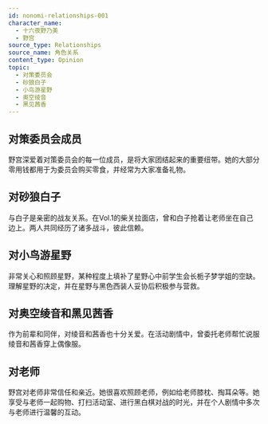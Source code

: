 ```yaml
---
id: nonomi-relationships-001
character_name:
  - 十六夜野乃美
  - 野宫
source_type: Relationships
source_name: 角色关系
content_type: Opinion
topic:
  - 对策委员会
  - 砂狼白子
  - 小鸟游星野
  - 奥空绫音
  - 黑见茜香
---
```

## 对策委员会成员
野宫深爱着对策委员会的每一位成员，是将大家团结起来的重要纽带。她的大部分零用钱都用于为委员会购买零食，并经常为大家准备礼物。

## 对砂狼白子
与白子是亲密的战友关系。在Vol.1的柴关拉面店，曾和白子抢着让老师坐在自己边上。两人共同经历了诸多战斗，彼此信赖。

## 对小鸟游星野
非常关心和照顾星野，某种程度上填补了星野心中前学生会长栀子梦学姐的空缺。理解星野的决定，并在星野与黑色西装人妥协后积极参与营救。

## 对奥空绫音和黑见茜香
作为前辈和同伴，对绫音和茜香也十分关爱。在活动剧情中，曾委托老师帮忙说服绫音和茜香穿上偶像服。

## 对老师
野宫对老师非常信任和亲近。她很喜欢照顾老师，例如给老师膝枕、掏耳朵等。她享受与老师一起购物、打扫活动室、进行黑白棋对战的时光，并在个人剧情中多次与老师进行温馨的互动。